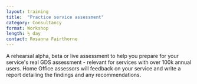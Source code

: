 ```yaml
---
layout: training
title:  "Practice service assessment"
category: Consultancy
format: Workshop  
length: ½ day
contact: Rosanna Fairthorne
---
```


A rehearsal alpha, beta or live assessment to help you prepare for your service's real GDS assessment - relevant for services with over 100k annual users. Home Office assessors will feedback on your service and write a report detailing the findings and any recommendations.
